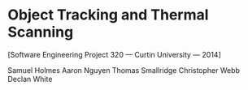 Object Tracking and Thermal Scanning
===
[Software Engineering Project 320 — Curtin University — 2014]

Samuel Holmes
Aaron Nguyen
Thomas Smallridge
Christopher Webb
Declan White
